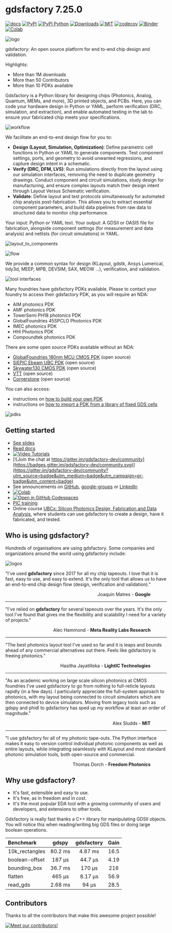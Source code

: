 # gdsfactory 7.25.0

[![docs](https://github.com/gdsfactory/gdsfactory/actions/workflows/pages.yml/badge.svg)](https://gdsfactory.github.io/gdsfactory/)
[![PyPI](https://img.shields.io/pypi/v/gdsfactory)](https://pypi.org/project/gdsfactory/)
[![PyPI Python](https://img.shields.io/pypi/pyversions/gdsfactory.svg)](https://pypi.python.org/pypi/gdsfactory)
[![Downloads](https://static.pepy.tech/badge/gdsfactory)](https://pepy.tech/project/gdsfactory)
[![MIT](https://img.shields.io/github/license/gdsfactory/gdsfactory)](https://choosealicense.com/licenses/mit/)
[![codecov](https://img.shields.io/codecov/c/github/gdsfactory/gdsfactory)](https://codecov.io/gh/gdsfactory/gdsfactory/tree/main/gdsfactory)
[![Binder](https://mybinder.org/badge_logo.svg)](https://mybinder.org/v2/gh/gdsfactory/binder-sandbox/HEAD)
[![Colab](https://colab.research.google.com/assets/colab-badge.svg)](https://colab.research.google.com/github/gdsfactory/gdsfactory-photonics-training)

![logo](https://i.imgur.com/cN1ZWq8.png)

gdsfactory: An open source platform for end to-end chip design and validation.

Highlights:

- More than 1M downloads
- More than 50 Contributors
- More than 10 PDKs available

Gdsfactory is a Python library for designing chips (Photonics, Analog, Quantum, MEMs, and more), 3D printed objects, and PCBs.
Here, you can code your hardware design in Python or YAML, perform verification (DRC, simulation, and extraction), and enable automated testing in the lab to ensure your fabricated chip meets your specifications.

![workflow](https://i.imgur.com/abvxJJw.png)

We facilitate an end-to-end design flow for you to:

- **Design (Layout, Simulation, Optimization)**: Define parametric cell functions in Python or YAML to generate components. Test component settings, ports, and geometry to avoid unwanted regressions, and capture design intent in a schematic.
- **Verify (DRC, DFM, LVS)**: Run simulations directly from the layout using our simulation interfaces, removing the need to duplicate geometry drawings. Conduct component and circuit simulations, study design for manufacturing, and ensure complex layouts match their design intent through Layout Versus Schematic verification.
- **Validate**: Define layout and test protocols simultaneously for automated chip analysis post-fabrication. This allows you to extract essential component parameters, and build data pipelines from raw data to structured data to monitor chip performance.

Your input: Python or YAML text.
Your output: A GDSII or OASIS file for fabrication, alongside component settings (for measurement and data analysis) and netlists (for circuit simulations) in YAML.

![layout_to_components](https://i.imgur.com/S96RSil.png)

![flow](https://i.imgur.com/XbhWJDz.png)

We provide a common syntax for design (KLayout, gdstk, Ansys Lumerical, tidy3d, MEEP, MPB, DEVSIM, SAX, MEOW ...), verification, and validation.

![tool interfaces](https://i.imgur.com/ef26jbe.png)

Many foundries have gdsfactory PDKs available. Please to contact your foundry to access their gdsfactory PDK, as you will require an NDA:

- AIM photonics PDK
- AMF photonics PDK
- TowerSemi PH18 photonics PDK
- GlobalFoundries 45SPCLO Photonics PDK
- IMEC photonics PDK
- HHI Photonics PDK
- Compoundtek photonics PDK

There are some open source PDKs available without an NDA:

- [GlobalFoundries 180nm MCU CMOS PDK](https://gdsfactory.github.io/gf180/) (open source)
- [SiEPIC Ebeam UBC PDK](https://gdsfactory.github.io/ubc) (open source)
- [Skywater130 CMOS PDK](https://gdsfactory.github.io/skywater130) (open source)
- [VTT](https://github.com/gdsfactory/vtt) (open source)
- [Cornerstone](https://github.com/gdsfactory/cspdk) (open source)

You can also access:

- instructions on [how to build your own PDK](https://gdsfactory.github.io/gdsfactory/notebooks/08_pdk.html)
- instructions on [how to import a PDK from a library of fixed GDS cells](https://gdsfactory.github.io/gdsfactory/notebooks/09_pdk_import.html)

![pdks](https://i.imgur.com/deSWuyJ.png)

## Getting started

- [See slides](https://docs.google.com/presentation/d/1_ZmUxbaHWo_lQP17dlT1FWX-XD8D9w7-FcuEih48d_0/edit#slide=id.g11711f50935_0_5)
- [Read docs](https://gdsfactory.github.io/gdsfactory/)
- [![Video Tutorials](https://img.shields.io/badge/youtube-Video_Tutorials-red.svg?logo=youtube)](https://www.youtube.com/@gdsfactory625/playlists)
- [![Join the chat at https://gitter.im/gdsfactory-dev/community](https://badges.gitter.im/gdsfactory-dev/community.svg)](https://gitter.im/gdsfactory-dev/community?utm_source=badge&utm_medium=badge&utm_campaign=pr-badge&utm_content=badge)
- See announcements on [GitHub](https://github.com/gdsfactory/gdsfactory/discussions/547), [google-groups](https://groups.google.com/g/gdsfactory) or [LinkedIn](https://www.linkedin.com/company/gdsfactory)
- [![Colab](https://colab.research.google.com/assets/colab-badge.svg)](https://colab.research.google.com/github/gdsfactory/gdsfactory-photonics-training)
- [![Open in GitHub Codespaces](https://github.com/codespaces/badge.svg)](https://github.com/codespaces/new?hide_repo_select=true&ref=main&repo=250169028)
- [PIC training](https://gdsfactory.github.io/gdsfactory-photonics-training/)
- Online course [UBCx: Silicon Photonics Design, Fabrication and Data Analysis](https://www.edx.org/learn/engineering/university-of-british-columbia-silicon-photonics-design-fabrication-and-data-ana), where students can use gdsfactory to create a design, have it fabricated, and tested.

## Who is using gdsfactory?

Hundreds of organisations are using gdsfactory. Some companies and organizations around the world using gdsfactory include:

![logos](https://i.imgur.com/IqTUq9S.png)

"I've used **gdsfactory** since 2017 for all my chip tapeouts. I love that it is fast, easy to use, and easy to extend. It's the only tool that allows us to have an end-to-end chip design flow (design, verification and validation)."

<div style="text-align: right; margin-right: 10%;">Joaquin Matres - <strong>Google</strong></div>

---

"I've relied on **gdsfactory** for several tapeouts over the years. It's the only tool I've found that gives me the flexibility and scalability I need for a variety of projects."

<div style="text-align: right; margin-right: 10%;">Alec Hammond - <strong>Meta Reality Labs Research</strong></div>

---

"The best photonics layout tool I've used so far and it is leaps and bounds ahead of any commercial alternatives out there. Feels like gdsfactory is freeing photonics."

<div style="text-align: right; margin-right: 10%;">Hasitha Jayatilleka - <strong>LightIC Technologies</strong></div>

---

"As an academic working on large scale silicon photonics at CMOS foundries I've used gdsfactory to go from nothing to full-reticle layouts rapidly (in a few days). I particularly appreciate the full-system approach to photonics, with my layout being connected to circuit simulators which are then connected to device simulators. Moving from legacy tools such as gdspy and phidl to gdsfactory has sped up my workflow at least an order of magnitude."

<div style="text-align: right; margin-right: 10%;">Alex Sludds - <strong>MIT</strong></div>

---

"I use gdsfactory for all of my photonic tape-outs. The Python interface makes it easy to version control individual photonic components as well as entire layouts, while integrating seamlessly with KLayout and most standard photonic simulation tools, both open-source and commercial.

<div style="text-align: right; margin-right: 10%;">Thomas Dorch - <strong>Freedom Photonics</strong></div>

## Why use gdsfactory?

- It's fast, extensible and easy to use.
- It's free, as in freedom and in cost.
- It's the most popular EDA tool with a growing community of users and developers, and extensions to other tools.

Gdsfactory is really fast thanks a C++ library for manipulating GDSII objects. You will notice this when reading/writing big GDS files or doing large boolean operations.

| Benchmark      |  gdspy  | gdsfactory | Gain |
| :------------- | :-----: | :--------: | :--: |
| 10k_rectangles | 80.2 ms |  4.87 ms   | 16.5 |
| boolean-offset | 187 μs  |  44.7 μs   | 4.19 |
| bounding_box   | 36.7 ms |   170 μs   | 216  |
| flatten        | 465 μs  |  8.17 μs   | 56.9 |
| read_gds       | 2.68 ms |   94 μs    | 28.5 |

## Contributors

Thanks to all the contributors that make this awesome project possible!

[![Meet our contributors!](https://contrib.rocks/image?repo=gdsfactory/gdsfactory)](https://github.com/gdsfactory/gdsfactory/graphs/contributors)
